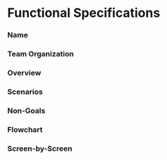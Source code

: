 # Functional Specifications

### Name
### Team Organization
### Overview
### Scenarios
### Non-Goals
### Flowchart
### Screen-by-Screen
